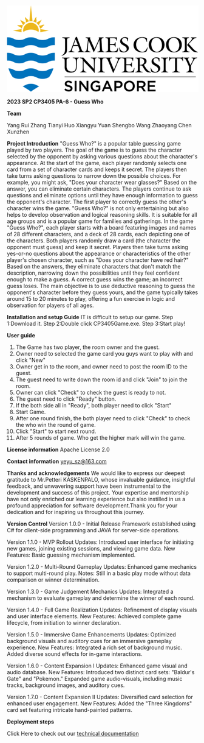 ![JCU Logo](https://github.com/88RuiYang88/CP3405Game/blob/master/CP3405Game/Pic/1695906719963.jpg)

**2023 SP2 CP3405 PA-6 - Guess Who**


**Team**

Yang Rui
Zhang Tianyi
Huo Xiangyu
Yuan Shengbo
Wang Zhaoyang
Chen Xunzhen




**Project Introduction**
"Guess Who?" is a popular table guessing game played by two players.    The goal of the game is to guess the character selected by the opponent by asking various questions about the character's appearance.   At the start of the game, each player randomly selects one card from a set of character cards and keeps it secret.    The players then take turns asking questions to narrow down the possible choices.    For example, you might ask, "Does your character wear glasses?"    Based on the answer, you can eliminate certain characters.   The players continue to ask questions and eliminate options until they have enough information to guess the opponent's character.    The first player to correctly guess the other's character wins the game.   "Guess Who?" is not only entertaining but also helps to develop observation and logical reasoning skills.    It is suitable for all age groups and is a popular game for families and gatherings.
In the game "Guess Who?", each player starts with a board featuring images and names of 28 different characters, and a deck of 28 cards, each depicting one of the characters.    Both players randomly draw a card (the character the opponent must guess) and keep it secret.    Players then take turns asking yes-or-no questions about the appearance or characteristics of the other player's chosen character, such as "Does your character have red hair?"    Based on the answers, they eliminate characters that don't match the description, narrowing down the possibilities until they feel confident enough to make a guess.    A correct guess wins the game;    an incorrect guess loses.    The main objective is to use deductive reasoning to guess the opponent's character before they guess yours, and the game typically takes around 15 to 20 minutes to play, offering a fun exercise in logic and observation for players of all ages.




**Installation and setup Guide**
IT is difficult to setup our game.
Step 1:Download it.
Step 2:Double click CP3405Game.exe.
Step 3:Start play!




**User guide**
1.  The Game has two player, the room owner and the guest.
2.  Owner need to selected the game card you guys want to play with and click "New"
3.  Owner get in to the room, and owner need to post the room ID to the guest.
4.   The guest need to write down the room id and click "Join" to join the room.
5.   Owner can click "Check" to check the guest is ready to not.
6.   The guest need to click "Ready" button.
7.   If the both side all in "Ready", both player need to click "Start"
8.   Start Game.
9.   After one round finish, the both player need to click "Check" to check the who win the round of game.
10.  Click "Start" to start next round.
11.  After 5 rounds of game.  Who get the higher mark will win the game.




**License information**
Apache License 2.0




**Contact information**
yeyu_sz@163.com




**Thanks and acknowledgements**
We would like to express our deepest gratitude to Mr.Petteri KASKENPALO, whose invaluable guidance, insightful feedback, and unwavering support have been instrumental to the development and success of this project.  Your expertise and mentorship have not only enriched our learning experience but also instilled in us a profound appreciation for software development.Thank you for your dedication and for inspiring us throughout this journey.




**Version Control**
Version 1.0.0 - Initial Release
Framework established using C# for client-side programming and JAVA for server-side operations.

Version 1.1.0 - MVP Rollout
Updates:
Introduced user interface for initiating new games, joining existing sessions, and viewing game data.
New Features:
Basic guessing mechanism implemented.

Version 1.2.0 - Multi-Round Gameplay
Updates:
Enhanced game mechanics to support multi-round play.
Notes:
Still in a basic play mode without data comparison or winner determination.

Version 1.3.0 - Game Judgement Mechanics
Updates:
Integrated a mechanism to evaluate gameplay and determine the winner of each round.

Version 1.4.0 - Full Game Realization
Updates:
Refinement of display visuals and user interface elements.
New Features:
Achieved complete game lifecycle, from initiation to winner declaration.

Version 1.5.0 - Immersive Game Enhancements
Updates:
Optimized background visuals and auditory cues for an immersive gameplay experience.
New Features:
Integrated a rich set of background music.
Added diverse sound effects for in-game interactions.

Version 1.6.0 - Content Expansion I
Updates:
Enhanced game visual and audio database.
New Features:
Introduced two distinct card sets: "Baldur's Gate" and "Pokemon."
Expanded game audio-visuals, including music tracks, background images, and auditory cues.

Version 1.7.0 - Content Expansion II
Updates:
Diversified card selection for enhanced user engagement.
New Features:
Added the "Three Kingdoms" card set featuring intricate hand-painted patterns.


**Deployment steps**

Click Here to check out our 
[technical documentation]()
